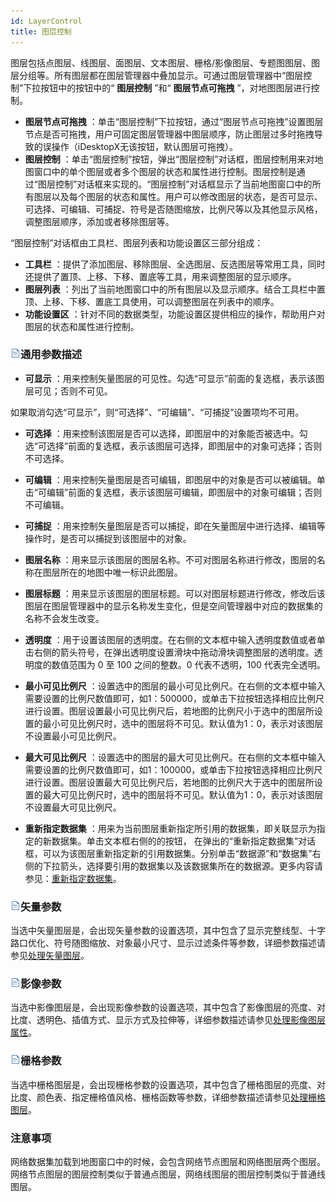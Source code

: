 ```yaml
---
id: LayerControl
title: 图层控制
---
```

图层包括点图层、线图层、面图层、文本图层、栅格/影像图层、专题图图层、图层分组等。所有图层都在图层管理器中叠加显示。可通过图层管理器中“图层控制”下拉按钮中的按钮中的“
**图层控制** ”和“ **图层节点可拖拽** ”，对地图图层进行控制。

* **图层节点可拖拽** ：单击“图层控制”下拉按钮，通过“图层节点可拖拽”设置图层节点是否可拖拽，用户可固定图层管理器中图层顺序，防止图层过多时拖拽导致的误操作（iDesktopX无该按钮，默认图层可拖拽）。
* **图层控制** ：单击“图层控制”按钮，弹出“图层控制”对话框，图层控制用来对地图窗口中的单个图层或者多个图层的状态和属性进行控制。图层控制是通过“图层控制”对话框来实现的。“图层控制”对话框显示了当前地图窗口中的所有图层以及每个图层的状态和属性。用户可以修改图层的状态，是否可显示、可选择、可编辑、可捕捉、符号是否随图缩放，比例尺等以及其他显示风格，调整图层顺序，添加或者移除图层等。

“图层控制”对话框由工具栏、图层列表和功能设置区三部分组成：

* **工具栏** ：提供了添加图层、移除图层、全选图层、反选图层等常用工具，同时还提供了置顶、上移、下移、置底等工具，用来调整图层的显示顺序。
* **图层列表** ：列出了当前地图窗口中的所有图层以及显示顺序。结合工具栏中置顶、上移、下移、置底工具使用，可以调整图层在列表中的顺序。
* **功能设置区** ：针对不同的数据类型，功能设置区提供相应的操作，帮助用户对图层的状态和属性进行控制。 

### ![](../../img/read.gif)通用参数描述

* **可显示** ：用来控制矢量图层的可见性。勾选“可显示”前面的复选框，表示该图层可见；否则不可见。

如果取消勾选“可显示”，则“可选择”、“可编辑”、“可捕捉”设置项均不可用。

* **可选择** ：用来控制该图层是否可以选择，即图层中的对象能否被选中。勾选“可选择”前面的复选框，表示该图层可选择，即图层中的对象可选择；否则不可选择。

* **可编辑** ：用来控制矢量图层是否可编辑，即图层中的对象是否可以被编辑。单击“可编辑”前面的复选框，表示该图层可编辑，即图层中的对象可编辑；否则不可编辑。

* **可捕捉** ：用来控制矢量图层是否可以捕捉，即在矢量图层中进行选择、编辑等操作时，是否可以捕捉到该图层中的对象。

* **图层名称** ：用来显示该图层的图层名称。不可对图层名称进行修改，图层的名称在图层所在的地图中唯一标识此图层。

* **图层标题** ：用来显示该图层的图层标题。可以对图层标题进行修改，修改后该图层在图层管理器中的显示名称发生变化，但是空间管理器中对应的数据集的名称不会发生改变。

* **透明度** ：用于设置该图层的透明度。在右侧的文本框中输入透明度数值或者单击右侧的箭头符号，在弹出透明度设置滑块中拖动滑块调整图层的透明度。透明度的数值范围为 0 至 100 之间的整数。0 代表不透明，100 代表完全透明。

* **最小可见比例尺** ：设置选中的图层的最小可见比例尺。在右侧的文本框中输入需要设置的比例尺数值即可，如1：500000，或单击下拉按钮选择相应比例尺进行设置。图层设置最小可见比例尺后，若地图的比例尺小于选中的图层所设置的最小可见比例尺时，选中的图层将不可见。默认值为1：0，表示对该图层不设置最小可见比例尺。

* **最大可见比例尺** ：设置选中的图层的最大可见比例尺。在右侧的文本框中输入需要设置的比例尺数值即可，如1：100000，或单击下拉按钮选择相应比例尺进行设置。图层设置最大可见比例尺后，若地图的比例尺大于选中的图层所设置的最大可见比例尺时，选中的图层将不可见。默认值为1：0，表示对该图层不设置最大可见比例尺。

* **重新指定数据集** ：用来为当前图层重新指定所引用的数据集，即关联显示为指定的新数据集。单击文本框右侧的的按钮， 在弹出的“重新指定数据集”对话框，可以为该图层重新指定新的引用数据集。分别单击“数据源”和“数据集”右侧的下拉箭头，选择要引用的数据集以及该数据集所在的数据源。更多内容请参见：[重新指定数据集](RespecifyAssociatedData)。

### ![](../../img/read.gif)矢量参数

当选中矢量图层是，会出现矢量参数的设置选项，其中包含了显示完整线型、十字路口优化、符号随图缩放、对象最小尺寸、显示过滤条件等参数，详细参数描述请参见[处理矢量图层](../VisualSetting/Vectorgroup)。

### ![](../../img/read.gif)影像参数

当选中影像图层是，会出现影像参数的设置选项，其中包含了影像图层的亮度、对比度、透明色、插值方式、显示方式及拉伸等，详细参数描述请参见[处理影像图层属性](../VisualSetting/Imagegroup)。

### ![](../../img/read.gif)栅格参数

当选中栅格图层是，会出现栅格参数的设置选项，其中包含了栅格图层的亮度、对比度、颜色表、指定栅格值风格、栅格函数等参数，详细参数描述请参见[处理栅格图层](../VisualSetting/Rastergroup)。

### 注意事项

网络数据集加载到地图窗口中的时候，会包含网络节点图层和网络图层两个图层。网络节点图层的图层控制类似于普通点图层，网络线图层的图层控制类似于普通线图层。



